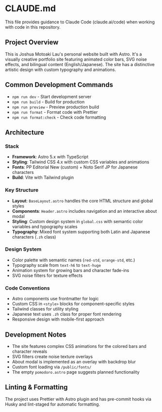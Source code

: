 # CLAUDE.md

This file provides guidance to Claude Code (claude.ai/code) when working with code in this repository.

## Project Overview

This is Joshua Motoaki Lau's personal website built with Astro. It's a visually creative portfolio site featuring animated color bars, SVG noise effects, and bilingual content (English/Japanese). The site has a distinctive artistic design with custom typography and animations.

## Common Development Commands

- `npm run dev` - Start development server
- `npm run build` - Build for production  
- `npm run preview` - Preview production build
- `npm run format` - Format code with Prettier
- `npm run format:check` - Check code formatting

## Architecture

### Stack
- **Framework**: Astro 5.x with TypeScript
- **Styling**: Tailwind CSS 4.x with custom CSS variables and animations
- **Fonts**: PP Editorial New (custom) + Noto Serif JP for Japanese characters
- **Build**: Vite with Tailwind plugin

### Key Structure
- **Layout**: `BaseLayout.astro` handles the core HTML structure and global styles
- **Components**: `Header.astro` includes navigation and an interactive about modal
- **Styling**: Custom design system in `global.css` with semantic color variables and typography scales
- **Typography**: Mixed font system supporting both Latin and Japanese characters (`.zh` class)

### Design System
- Color palette with semantic names (`red-std`, `orange-std`, etc.)
- Typography scale from `text-h6` to `text-huge`
- Animation system for growing bars and character fade-ins
- SVG noise filters for texture effects

### Code Conventions
- Astro components use frontmatter for logic
- Custom CSS in `<style>` blocks for component-specific styles
- Tailwind classes for utility styling
- Japanese text uses `.zh` class for proper font rendering
- Responsive design with mobile-first approach

## Development Notes

- The site features complex CSS animations for the colored bars and character reveals
- SVG filters create noise texture overlays
- About modal is implemented as an overlay with backdrop blur
- Custom font loading via `/public/fonts/`
- The empty `pomodoro.astro` page suggests planned functionality

## Linting & Formatting

The project uses Prettier with Astro plugin and has pre-commit hooks via Husky and lint-staged for automatic formatting.